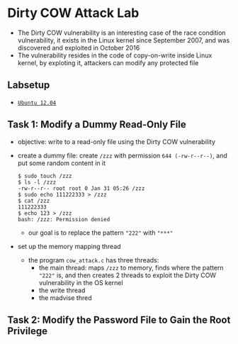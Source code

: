 # Dirty COW Attack Lab
- The Dirty COW vulnerability is an interesting case of the race condition vulnerability, it exists in the Linux kernel since September 2007, and was discovered and exploited in October 2016
- The vulnerability resides in the code of copy-on-write inside Linux kernel, by exploting it, attackers can modify any protected file

## Labsetup
- [`Ubuntu 12.04`](https://seedsecuritylabs.org/labsetup.html)

## Task 1: Modify a Dummy Read-Only File
- objective: write to a read-only file using the Dirty COW vulnerability
- create a dummy file: create `/zzz` with permission `644 (-rw-r--r--)`, and put some random content in it
    ```
    $ sudo touch /zzz
    $ ls -l /zzz
    -rw-r--r-- root root 0 Jan 31 05:26 /zzz
    $ sudo echo 111222333 > /zzz
    $ cat /zzz
    111222333
    $ echo 123 > /zzz
    bash: /zzz: Permission denied
    ```
    - our goal is to replace the pattern `"222"` with `"***"`

- set up the memory mapping thread
    - the program `cow_attack.c` has three threads:
        - the main thread: maps `/zzz` to memory, finds where the pattern `"222"` is, and then creates 2 threads to exploit the Dirty COW vulnerability in the OS kernel
        - the write thread
        - the madvise thred


## Task 2: Modify the Password File to Gain the Root Privilege